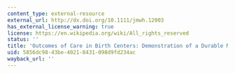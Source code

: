 ```yaml
---
content_type: external-resource
external_url: http://dx.doi.org/10.1111/jmwh.12003
has_external_license_warning: true
license: https://en.wikipedia.org/wiki/All_rights_reserved
status: ''
title: 'Outcomes of Care in Birth Centers: Demonstration of a Durable Model'
uid: 5856dc98-43be-4021-8431-098d9fd234ac
wayback_url: ''
---
```

